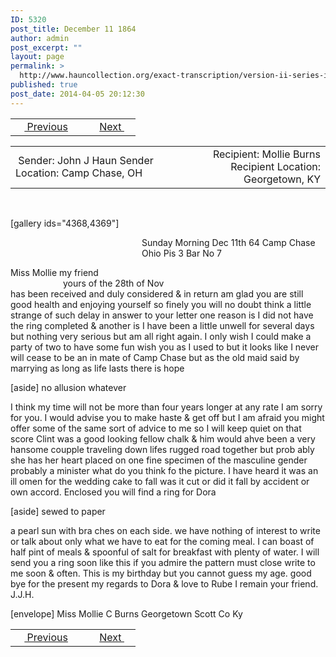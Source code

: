 ```yaml
---
ID: 5320
post_title: December 11 1864
author: admin
post_excerpt: ""
layout: page
permalink: >
  http://www.hauncollection.org/exact-transcription/version-ii-series-iii/december-11-1864/
published: true
post_date: 2014-04-05 20:12:30
---
```

<table style="width: 100%;" align="center">
<tbody>
<tr>
<td width="50%"> <a href="http://www.hauncollection.org/version-2/version-ii-series-iii/november-28-1864/"><img src="https://lh3.googleusercontent.com/-EFJpxxNiPNw/VqgtWBCZrMI/AAAAAAAAAFU/WfY4lPFWWkg/s800-Ic42/Soeb-Plain-Arrows-8-10px.png" alt="" width="10" height="10" /> Previous</a></td>
<td style="text-align: right;"> <a href="http://www.hauncollection.org/version-2/version-ii-series-iii/january-17-1865/">Next <img src="https://lh3.googleusercontent.com/-67k0cYlpXHw/VqgtWKz1MXI/AAAAAAAAAFU/k9PW_Piyurk/s800-Ic42/Soeb-Plain-Arrows-5-10px.png" alt="" width="10" height="10" /></a></td>
</tr>
</tbody>
</table>
<table style="width: 100%;" align="center">
<tbody>
<tr>
<td width="50%"> Sender: John J Haun
Sender Location: Camp Chase, OH</td>
<td style="text-align: right;">Recipient: Mollie Burns
Recipient Location: Georgetown, KY</td>
</tr>
</tbody>
</table>
&nbsp;

[gallery ids="4368,4369"]
<p style="padding-left: 210px;">Sunday Morning Dec 11th 64
Camp Chase Ohio Pis 3 Bar No 7</p>
Miss Mollie my friend
<div style="text-indent: 6em;">yours of the 28th of Nov</div>
has been received and duly considered &amp; in return am glad you
are still good health and enjoying yourself so finely you will no
doubt think a little strange of such delay in answer to your letter
one reason is I did not have the ring completed &amp; another is I have
been a little unwell for several days but nothing very serious but
am all right again. I only wish I could make a party of two to have some
fun wish you as I used to but it looks like I never will cease to be an in
mate of Camp Chase but as the old maid said by marrying as long as life
lasts there is hope

[aside]
no allusion whatever

I think my time will not be more than four years longer at
any rate I am sorry for you. I would advise you to make haste &amp; get off but I am
afraid you might offer some of the same sort of advice to me so I will
keep quiet on that score Clint was a good looking fellow chalk &amp; him would ahve
been a very hansome coupple traveling down lifes rugged road together but prob
ably she has her heart placed on one fine specimen of the masculine gender
probably a minister what do you think fo the picture. I have heard it was an
ill omen for the wedding cake to fall was it cut or did it fall by accident
or own accord. Enclosed you will find a ring for Dora

[aside]
sewed to paper

a pearl sun with bra
ches on each side. we have nothing of interest to write or talk about only what
we have to eat for the coming meal. I can boast of half pint of meals &amp; spoonful
of salt for breakfast with plenty of water. I will send you a ring soon like this
if you admire the pattern must close write to me soon &amp; often. This is my
birthday but you cannot guess my age. good bye for the present my
regards to Dora &amp; love to Rube I remain your friend. J.J.H.

[envelope]
Miss Mollie C Burns
Georgetown Scott Co
Ky

<table style="width: 100%;" align="center">
<tbody>
<tr>
<td width="50%"> <a href="http://www.hauncollection.org/version-2/version-ii-series-iii/november-28-1864/"><img src="https://lh3.googleusercontent.com/-EFJpxxNiPNw/VqgtWBCZrMI/AAAAAAAAAFU/WfY4lPFWWkg/s800-Ic42/Soeb-Plain-Arrows-8-10px.png" alt="" width="10" height="10" /> Previous</a></td>
<td style="text-align: right;"> <a href="http://www.hauncollection.org/version-2/version-ii-series-iii/january-17-1865/">Next <img src="https://lh3.googleusercontent.com/-67k0cYlpXHw/VqgtWKz1MXI/AAAAAAAAAFU/k9PW_Piyurk/s800-Ic42/Soeb-Plain-Arrows-5-10px.png" alt="" width="10" height="10" /></a></td>
</tr>
</tbody>
</table>